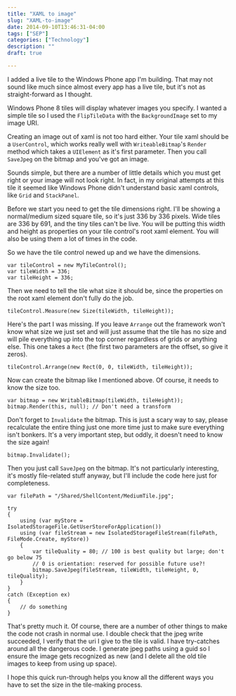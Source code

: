 ```yaml
---
title: "XAML to image"
slug: "XAML-to-image"
date: 2014-09-10T13:46:31-04:00
tags: ["SEP"]
categories: ["Technology"]
description: ""
draft: true

---
```


I added a live tile to the Windows Phone app I'm building. That may not sound like much since almost every app has a live tile, but it's not as straight-forward as I thought.

Windows Phone 8 tiles will display whatever images you specify. I wanted a simple tile so I used the `FlipTileData` with the `BackgroundImage` set to my image URI.

Creating an image out of xaml is not too hard either. Your tile xaml should be a `UserControl`, which works really well with `WriteableBitmap`'s `Render` method which takes a `UIElement` as it's first parameter. Then you call `SaveJpeg` on the bitmap and you've got an image.

Sounds simple, but there are a number of little details which you must get right or your image will not look right. In fact, in my original attempts at this tile it seemed like Windows Phone didn't understand basic xaml controls, like `Grid` and `StackPanel`.

Before we start you need to get the tile dimensions right. I'll be showing a normal/medium sized square tile, so it's just 336 by 336 pixels. Wide tiles are 336 by 691, and the tiny tiles can't be live. You will be putting this width and height as properties on your tile control's root xaml element. You will also be using them a lot of times in the code.

So we have the tile control newed up and we have the dimensions.

```
var tileControl = new MyTileControl();
var tileWidth = 336;
var tileHeight = 336;
```

Then we need to tell the tile what size it should be, since the properties on the root xaml element don't fully do the job.

```
tileControl.Measure(new Size(tileWidth, tileHeight));
```

Here's the part I was missing. If you leave `Arrange` out the framework won't know what size we just set and will just assume that the tile has no size and will pile everything up into the top corner regardless of grids or anything else. This one takes a `Rect` (the first two parameters are the offset, so give it zeros).

```
tileControl.Arrange(new Rect(0, 0, tileWidth, tileHeight));
```

Now can create the bitmap like I mentioned above. Of course, it needs to know the size too.

```
var bitmap = new WritableBitmap(tileWidth, tileHeight));
bitmap.Render(this, null); // Don't need a transform
```

Don't forget to `Invalidate` the bitmap. This is just a scary way to say, please recalculate the entire thing just one more time just to make sure everything isn't bonkers. It's a very important step, but oddly, it doesn't need to know the size again!

```
bitmap.Invalidate();
```

Then you just call `SaveJpeg` on the bitmap. It's not particularly interesting, it's mostly file-related stuff anyway, but I'll include the code here just for completeness.

```
var filePath = "/Shared/ShellContent/MediumTile.jpg";

try
{
    using (var myStore = IsolatedStorageFile.GetUserStoreForApplication())
    using (var fileStream = new IsolatedStorageFileStream(filePath, FileMode.Create, myStore))
    {
        var tileQuality = 80; // 100 is best quality but large; don't go below 75
        // 0 is orientation: reserved for possible future use?!
        bitmap.SaveJpeg(fileStream, tileWidth, tileHeight, 0, tileQuality);
    }
}
catch (Exception ex)
{
    // do something
}
```

That's pretty much it. Of course, there are a number of other things to make the code not crash in normal use. I double check that the jpeg write succeeded, I verify that the uri I give to the tile is valid. I have try-catches around all the dangerous code. I generate jpeg paths using a guid so I ensure the image gets recognized as new (and I delete all the old tile images to keep from using up space).

I hope this quick run-through helps you know all the different ways you have to set the size in the tile-making process.

